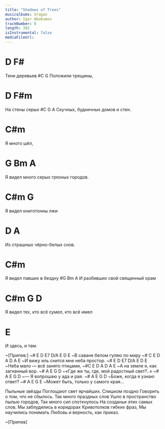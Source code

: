 ```yaml
---
title: "Shadows of Trees"
musicalbums: Uragan
author: Igor Abakumov
trackNumber: 8
length: 302
isInstrumental: false
mediaFileUrl: 
---
```


# D      F#
Тени деревьев
#C          G
Положили трещины,
#     D    F#m
На стены серых
#C               G            A
Скучных, будничных домов и стен.
#         C#m
Я много шёл,
#          G           Bm         A
Я видел много серых грязных городов.
#          C#m        G
Я видел книготонны лжи
#             D            A
Из страшных чёрно-белых снов.
#         C#m
Я видел павших в бездну
#G             Bm             A
И разбивших свой священный храм
#         C#m            G             D
Я видел тех, кто всё сумел, кто всё имел
#            E
И здесь, и там.

~[Припев:]
~#   E   D  E7   D/A E   D  E
~В саване белом гуляю по миру
~#   C         E      D  A D   A  E
~И вижу иль снится мне неба простор.
~# E D  E7      D/A  E   D   E
~Неба мало — всё   занято птицами,
~#C        E     D   A  D  A   E
~А на земле я, как загнанный вор.
~#   A          E       G          D
~«Где же ты, где, мой радостный свет?..»
~#  A       E    G      D
~— Я вопрошаю у ада и рая.
~# A        E      G     D
~Боже, когда я узнаю ответ?
~# A           E        G       E
~Может быть, только у самого края...

Пыльные звёзды
Поглощают свет ярчайших.
Слишком поздно
Говорить о том, что не сбылось.
Так много  праздных слов
Ушло в пространство пылью городов,
Так много сил споткнулось
На созданьи этих самых слов.
Мы заблудились в коридорах
Кривотолков гибких фраз,
Мы научились понимать
Любовь и верность, как приказ.

~[Припев]

